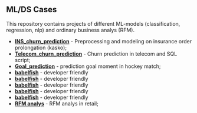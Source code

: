 ## ML/DS Cases
This repository contains projects of different ML-models (classification, regression, nlp) and ordinary business analys (RFM).
- __[INS_churn_prediction](https://github.com/maksmakar/ML-DS-problem-solving/blob/master/Prolongation_insurance_order.ipynb)__ - Preprocessing and modeling on insurance order prolongation (kasko);
- __[Telecom_churn_prediction](https://github.com/maksmakar/ML-DS-problem-solving/tree/master/Telecom%20(churn%20prediction))__ - Churn prediction in telecom and SQL script;
- __[Goal_prediction](https://github.com/maksmakar/ML-DS-problem-solving/blob/master/prediction_goal_moment.ipynb)__ - prediction goal moment in hockey match;
- __[babelfish](https://github.com/nodeca/babelfish/)__ - developer friendly
- __[babelfish](https://github.com/nodeca/babelfish/)__ - developer friendly
- __[babelfish](https://github.com/nodeca/babelfish/)__ - developer friendly
- __[babelfish](https://github.com/nodeca/babelfish/)__ - developer friendly
- __[babelfish](https://github.com/nodeca/babelfish/)__ - developer friendly
- __[RFM analys](https://github.com/maksmakar/ML-DS-problem-solving/tree/master/RFM%20analysis)__ - RFM analys in retail;
